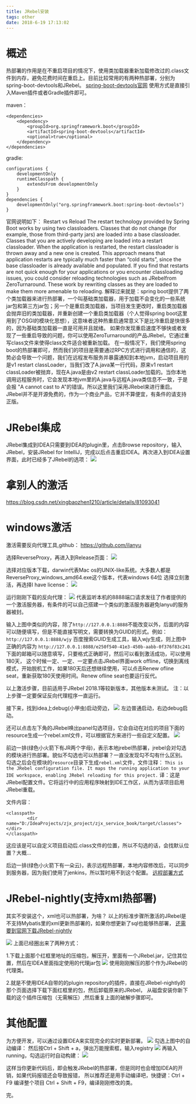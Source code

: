 ```yaml
---
title: JRebel安装
tags: other
date: 2018-6-19 17:13:02
---
```


# 概述
热部署的作用是在不重启项目的情况下，使用类加载器重新加载修改过的.class文件到内存，避免花费时间在重启上。目前比较常用的有两种热部署，分别为spring-boot-devtools和JRebel。
[spring-boot-devtools官网](https://docs.spring.io/spring-boot/docs/current-SNAPSHOT/reference/htmlsingle/#using-boot-running-with-the-maven-plugin)
使用方式是直接引入Maven插件或者Gradle插件即可。

maven：
```
<dependencies>
	<dependency>
		<groupId>org.springframework.boot</groupId>
		<artifactId>spring-boot-devtools</artifactId>
		<optional>true</optional>
	</dependency>
</dependencies>
```

gradle:
```
configurations {
	developmentOnly
	runtimeClasspath {
		extendsFrom developmentOnly
	}
}
dependencies {
	developmentOnly("org.springframework.boot:spring-boot-devtools")
}
```

官网说明如下：
Restart vs Reload
The restart technology provided by Spring Boot works by using two classloaders. Classes that do not change (for example, those from third-party jars) are loaded into a base classloader. Classes that you are actively developing are loaded into a restart classloader. When the application is restarted, the restart classloader is thrown away and a new one is created. This approach means that application restarts are typically much faster than “cold starts”, since the base classloader is already available and populated.
If you find that restarts are not quick enough for your applications or you encounter classloading issues, you could consider reloading technologies such as JRebelfrom ZeroTurnaround. These work by rewriting classes as they are loaded to make them more amenable to reloading.
解释过来就是：spring boot提供了两个类加载器来进行热部署，一个叫基础类加载器，用于加载不会变化的一些系统jar包和第三方jar包；另一个是重启类加载器，当项目发生更改时，重启类加载器会抛弃旧的类加载器，并重新创建一个重启类加载器（个人觉得spring boot这里用到了OSGI的模块化思想），这意味者这种热重启通常意义下是比冷重启是快很多的，因为基础类加载器一直是可用并且就绪。
如果你发现重启速度不够快或者发现了一些重启导致的问题，你可以使用ZeroTurnaround﻿的产品JRebel，它通过重写class文件来使得class文件适合被重新加载。
在一般情况下，我们使用spring boot的热部署即可，然而我们的项目是需要通过RPC方式进行调用和通信的，这势必会导致一个问题，我们在远程发布服务并暴露通知到本地jvm，启动项目用的是v1 restart classLoader，当我们改了A.java某一行代码，原来v1 restart classLoader被抛弃，现在A.java是由v2 restart classLoader加载的。当你本地调用远程服务时，它会发现本地jvm里的A.java与远程A.java类信息不一致，于是会报 "A cannot cast to A"的错误。所以这里我们采用JRebel来进行重启。
JRebel并不是开源免费的，作为一个商业产品，它并不算便宜，有条件的请支持正版。

# JRebel集成
JRebel集成到IDEA只需要到IDEA的plugin里，点击Browse repository，输入JRebel，安装JRebel for IntelliJ，完成以后点击重启IDEA。再次进入到IDEA设置界面，此时已经多了JRebel的选项：
![](JRebel/1.png)

# 拿别人的激活
https://blog.csdn.net/xingbaozhen1210/article/details/81093041

# windows激活
激活需要反向代理工具,github：
https://github.com/ilanyu

选择ReverseProxy，再进入到Release页面：
![](JRebel/2.png)

选择对应版本下载，darwin代表Mac os的UNIX-like系统。大多数人都是ReverseProxy_windows_amd64.exe这个版本，代表windows 64位
选择立刻激活，再选择I have license：
![](JRebel/3.png)

运行刚刚下载的反向代理：
![](JRebel/4.png)
代表监听本机的8888端口请求发往了作者提供的一个激活服务器，有条件的可以自己搭建一个类似的激活服务器避免lanyu的服务器被封。

输入上图中类似的内容，除了`http://127.0.0.1:8888`不能改变以外，后面的内容可以随便填写，但是不能直接写明文，需要转换为GUID的形式。例如：
`http://127.0.0.1:8888/wjy`
百度搜索GUID生成工具，输入wjy生成，则上图中正确的内容为
`http://127.0.0.1:8888/e250f540-41e3-450b-aabb-0f376f83c241`
下面的邮箱可以随意填写，只要格式正确即可，然后可以看到激活成功，可以使用180天，
这个时候一定、一定、一定要点击JRebel界面work offline，切换到离线模式，开始脱机工作，如果180天后还想继续使用，可以点击Renew ofline seat，重新获取180天使用时间。Renew ofline seat也要运行反代。

以上激活步骤，目前适用于JRebel 2018.1等较新版本，其他版本未测试。
注：以上步骤一定要保证反向代理程序一直运行。

接下来，找到idea上debug(小甲虫)启动旁边，
![](JRebel/5.png)
左边普通启动，右边debug启动。

还可以点击左下角的JRebel唤出panel勾选项目，它会自动在对应的项目下面的resource生成一个rebel.xml文件，可以根据官方来进行一些自定义配置。
![](JRebel/6.png)

前边一排(绿色小火箭下有JR两个字母)，表示本地jrebel热部署，jrebel会对勾选的模块进行热部署。貌似不勾选也可以热部署？一直没发现勾不勾有什么区别。
勾选之后会在模块的`resource`目录下生成`rebel.xml`文件，文件注释：
`This is the JRebel configuration file. It maps the running application to your IDE workspace, enabling JRebel reloading for this project.`
译：这是JRebel配置文件。它将运行中的应用程序映射到IDE工作区，从而为该项目启用JRebel重载。

文件内容：
```
<classpath>
		<dir name="D:/IdeaProjects/zjx_project/zjx_service_book/target/classes"></dir>
</classpath>
```
这应该是可以自定义项目启动后.class文件的位置，所以不勾选的话，会找默认位置？大概...

后边一排(绿色小火箭下有一朵云)，表示远程热部署，本地内容修改后，可以同步到服务器，因为我们使用了jenkins，所以暂时用不到这个配置。
[远程部署方式](http://www.w3cbj.cn/Mblog/blog_detail/blog_id/235)

# JRebel-nightly(支持xml热部署)
其实不安装这个，xml也可以热部署，为啥？
以上的标准步骤所激活的JRebel是不支持Mybatis里的xml更新热部署的，如果你想更新了sql也能够热部署， 
[还需要到官网下载JRebel-nightly](https://zeroturnaround.com/software/jrebel/download/nightly-build/#!/intellij)

![](JRebel/7.png)
上面已经圈出来了两种方式：

1.下载上面那个红框里地址的压缩包，解压开，里面有一个JRebel.jar，记住其位置，然后在IDEA里面指定使用的代理jar包
![](JRebel/8.png)
使用刚刚解压的那个作为JRebel的代理类。

2.就是不使用IDEA自带的的plugin repository的插件，直接在JRebel-nightly的那个页面选择下载下面红框里的包，然后卸载原来的JRebel，
从磁盘安装你新下载的这个插件压缩包（无需解压）,然后重复上面的破解步骤即可。

# 其他配置
为方便开发，可以通过设置IDEA来实现完全的实时更新部署。
![](JRebel安装/9.png)
勾选上图中的自动编译：
然后按Ctrl + Shift + a，弹出万能搜索框，输入registry
![](JRebel安装/10.png)
再输入running，勾选运行时自动构建：
![](JRebel安装/11.png)

这样当你更新代码后，即会触发JRebel的热部署，但是同时也会增加IDEA的开销，如果代码报错还会导致报错，
所以推荐还是用手动编译吧，快捷键：Ctrl + F9 编译整个项目 Ctrl + Shift + F9，编译刚刚修改的类。

完。
